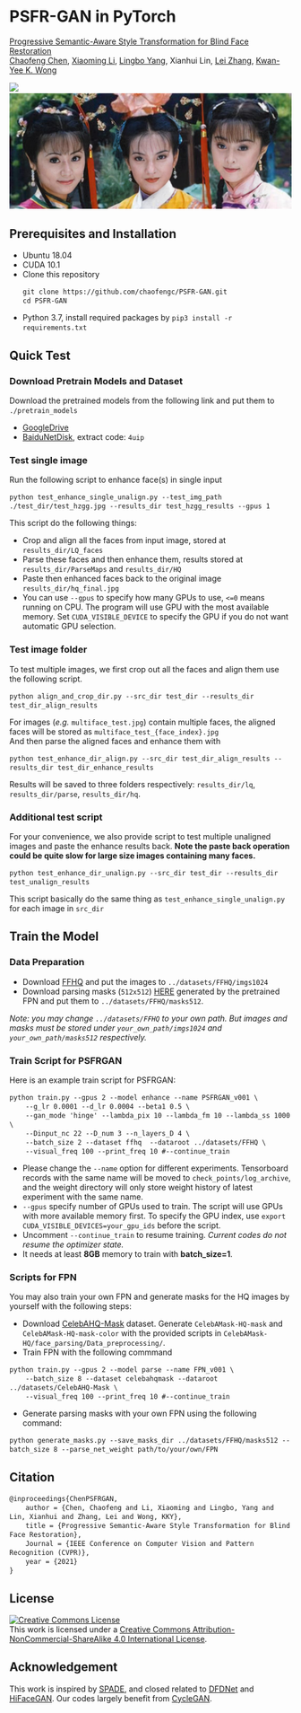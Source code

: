 # PSFR-GAN in PyTorch 

[Progressive Semantic-Aware Style Transformation for Blind Face Restoration](https://arxiv.org/abs/2009.08709)  
[Chaofeng Chen](https://chaofengc.github.io), [Xiaoming Li](https://csxmli2016.github.io/), [Lingbo Yang](https://lotayou.github.io), Xianhui Lin, [Lei Zhang](https://www4.comp.polyu.edu.hk/~cslzhang/), [Kwan-Yee K. Wong](https://i.cs.hku.hk/~kykwong/)

![](test_dir/test_hzgg.jpg)
![](test_hzgg_results/hq_final.jpg)

## Prerequisites and Installation
- Ubuntu 18.04
- CUDA 10.1  
- Clone this repository
    ```
    git clone https://github.com/chaofengc/PSFR-GAN.git
    cd PSFR-GAN
    ```
- Python 3.7, install required packages by `pip3 install -r requirements.txt`  

## Quick Test

### Download Pretrain Models and Dataset
Download the pretrained models from the following link and put them to `./pretrain_models`  
- [GoogleDrive](https://drive.google.com/drive/folders/1Ubejhxd2xd4fxGc_M_LWl3Ux6CgQd9rP?usp=sharing)
- [BaiduNetDisk](https://pan.baidu.com/s/1_5MzYnhkUOrV35A_sBKulw), extract code: `4uip`

### Test single image
Run the following script to enhance face(s) in single input  
```
python test_enhance_single_unalign.py --test_img_path ./test_dir/test_hzgg.jpg --results_dir test_hzgg_results --gpus 1
```

This script do the following things:
- Crop and align all the faces from input image, stored at `results_dir/LQ_faces`  
- Parse these faces and then enhance them, results stored at `results_dir/ParseMaps` and `results_dir/HQ`  
- Paste then enhanced faces back to the original image `results_dir/hq_final.jpg`  
- You can use `--gpus` to specify how many GPUs to use, `<=0` means running on CPU. The program will use GPU with the most available memory. Set `CUDA_VISIBLE_DEVICE` to specify the GPU if you do not want automatic GPU selection.  

### Test image folder 
To test multiple images, we first crop out all the faces and align them use the following script.  
```
python align_and_crop_dir.py --src_dir test_dir --results_dir test_dir_align_results
```  

For images (*e.g.* `multiface_test.jpg`) contain multiple faces, the aligned faces will be stored as `multiface_test_{face_index}.jpg`  
And then parse the aligned faces and enhance them with  
```
python test_enhance_dir_align.py --src_dir test_dir_align_results --results_dir test_dir_enhance_results
```  
Results will be saved to three folders respectively: `results_dir/lq`, `results_dir/parse`, `results_dir/hq`.   

### Additional test script

For your convenience, we also provide script to test multiple unaligned images and paste the enhance results back. **Note the paste back operation could be quite slow for large size images containing many faces.**
```
python test_enhance_dir_unalign.py --src_dir test_dir --results_dir test_unalign_results
```  
This script basically do the same thing as `test_enhance_single_unalign.py` for each image in `src_dir`

## Train the Model

### Data Preparation

- Download [FFHQ](https://github.com/NVlabs/ffhq-dataset) and put the images to `../datasets/FFHQ/imgs1024`
- Download parsing masks (`512x512`) [HERE]() generated by the pretrained FPN and put them to `../datasets/FFHQ/masks512`.

*Note: you may change `../datasets/FFHQ` to your own path. But images and masks must be stored under `your_own_path/imgs1024` and `your_own_path/masks512` respectively.*

### Train Script for PSFRGAN

Here is an example train script for PSFRGAN:

```
python train.py --gpus 2 --model enhance --name PSFRGAN_v001 \
    --g_lr 0.0001 --d_lr 0.0004 --beta1 0.5 \
    --gan_mode 'hinge' --lambda_pix 10 --lambda_fm 10 --lambda_ss 1000 \
    --Dinput_nc 22 --D_num 3 --n_layers_D 4 \
    --batch_size 2 --dataset ffhq  --dataroot ../datasets/FFHQ \
    --visual_freq 100 --print_freq 10 #--continue_train
```
- Please change the `--name` option for different experiments. Tensorboard records with the same name will be moved to `check_points/log_archive`, and the weight directory will only store weight history of latest experiment with the same name.
- `--gpus` specify number of GPUs used to train. The script will use GPUs with more available memory first. To specify the GPU index, use `export CUDA_VISIBLE_DEVICES=your_gpu_ids` before the script.
- Uncomment `--continue_train` to resume training. *Current codes do not resume the optimizer state.* 
- It needs at least **8GB** memory to train with **batch_size=1**. 

### Scripts for FPN

You may also train your own FPN and generate masks for the HQ images by yourself with the following steps: 

- Download [CelebAHQ-Mask](https://github.com/switchablenorms/CelebAMask-HQ) dataset. Generate `CelebAMask-HQ-mask` and `CelebAMask-HQ-mask-color` with the provided scripts in `CelebAMask-HQ/face_parsing/Data_preprocessing/`.
- Train FPN with the following commmand
```
python train.py --gpus 2 --model parse --name FPN_v001 \
    --batch_size 8 --dataset celebahqmask --dataroot ../datasets/CelebAHQ-Mask \
    --visual_freq 100 --print_freq 10 #--continue_train
```
- Generate parsing masks with your own FPN using the following command:
```
python generate_masks.py --save_masks_dir ../datasets/FFHQ/masks512 --batch_size 8 --parse_net_weight path/to/your/own/FPN 
```

## Citation
```
@inproceedings{ChenPSFRGAN,
    author = {Chen, Chaofeng and Li, Xiaoming and Lingbo, Yang and Lin, Xianhui and Zhang, Lei and Wong, KKY},
    title = {Progressive Semantic-Aware Style Transformation for Blind Face Restoration},
    Journal = {IEEE Conference on Computer Vision and Pattern Recognition (CVPR)},
    year = {2021}
}
```

## License

<a rel="license" href="http://creativecommons.org/licenses/by-nc-sa/4.0/"><img alt="Creative Commons License" style="border-width:0" src="https://i.creativecommons.org/l/by-nc-sa/4.0/88x31.png" /></a><br />This work is licensed under a <a rel="license" href="http://creativecommons.org/licenses/by-nc-sa/4.0/">Creative Commons Attribution-NonCommercial-ShareAlike 4.0 International License</a>.

## Acknowledgement

This work is inspired by [SPADE](https://github.com/NVlabs/SPADE), and closed related to [DFDNet](https://github.com/csxmli2016/DFDNet) and [HiFaceGAN](https://github.com/Lotayou/Face-Renovation). Our codes largely benefit from [CycleGAN](https://github.com/junyanz/pytorch-CycleGAN-and-pix2pix).
